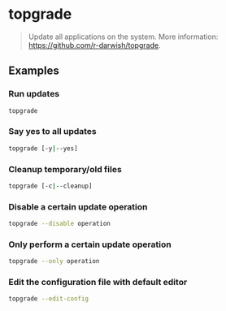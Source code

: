 # topgrade

> Update all applications on the system. More information: <https://github.com/r-darwish/topgrade>.

## Examples

### Run updates

```bash
topgrade
```

### Say yes to all updates

```bash
topgrade [-y|--yes]
```

### Cleanup temporary/old files

```bash
topgrade [-c|--cleanup]
```

### Disable a certain update operation

```bash
topgrade --disable operation
```

### Only perform a certain update operation

```bash
topgrade --only operation
```

### Edit the configuration file with default editor

```bash
topgrade --edit-config
```
